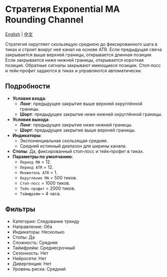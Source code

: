 # Стратегия Exponential MA Rounding Channel
[English](README.md) | [中文](README_cn.md)

Стратегия округляет скользящую среднюю до фиксированного шага в тиках и строит вокруг неё канал на основе ATR. Если предыдущая свеча закрывается выше верхней границы, открывается длинная позиция. Если закрывается ниже нижней границы, открывается короткая позиция. Обратные сигналы закрывают имеющиеся позиции. Стоп‑лосс и тейк‑профит задаются в тиках и управляются автоматически.

## Подробности

- **Условия входа**:
  - **Лонг**: предыдущее закрытие выше верхней округлённой границы.
  - **Шорт**: предыдущее закрытие ниже нижней округлённой границы.
- **Условия выхода**:
  - **Лонг**: предыдущее закрытие ниже нижней границы.
  - **Шорт**: предыдущее закрытие выше верхней границы.
- **Индикаторы**:
  - Экспоненциальная скользящая средняя.
  - Средний истинный диапазон для ширины канала.
- **Стопы**: Да, фиксированный стоп‑лосс и тейк‑профит в тиках.
- **Параметры по умолчанию**:
  - `Период MA` = 12.
  - `Период ATR` = 12.
  - `Множитель ATR` = 1.
  - `Округление MA` = 500 тиков.
  - `Стоп‑лосс` = 1000 тиков.
  - `Тейк‑профит` = 2000 тиков.
  - `Таймфрейм` = 4 часа.

## Фильтры

- Категория: Следование тренду
- Направление: Оба
- Индикаторы: Несколько
- Стопы: Да
- Сложность: Средняя
- Таймфрейм: Среднесрочный
- Сезонность: Нет
- Нейросети: Нет
- Дивергенция: Нет
- Уровень риска: Средний
